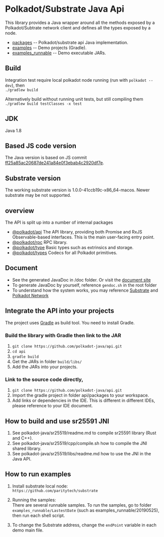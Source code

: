 # Polkadot/Substrate Java Api

This library provides a Java wrapper around all the methods exposed by a Polkadot/Subtrate network client and defines all the types exposed by a node.

- [packages](https://github.com/polkadot-java/api/tree/master/packages) -- Polkadot/substrate api Java implementation.  
- [examples](https://github.com/polkadot-java/api/tree/master/examples) -- Demo projects (Gradle).  
- [examples_runnable](https://github.com/polkadot-java/api/tree/master/examples_runnable) -- Demo executable JARs.  

## Build

Integration test require local polkadot node running (run with `polkadot --dev`),
then  
`./gradlew build`

Alternatively build without running unit tests, but still compiling them  
`./gradlew build testClasses -x test`

## JDK

Java 1.8

## Based JS code version

The Java version is based on JS commit [ff25a85ac20687de241a84e0f3ebab4c2920df7e](https://github.com/polkadot-js/api/commit/ff25a85ac20687de241a84e0f3ebab4c2920df7e).

## Substrate version

The working substrate version is 1.0.0-41ccb19c-x86_64-macos.
Newer substrate may be not supported.

## overview

The API is split up into a number of internal packages

- [@polkadot/api](packages/src/main/java/org/polkadot/api/) The API library, providing both Promise and RxJS Observable-based interfaces. This is the main user-facing entry point.
- [@polkadot/rpc](packages/src/main/java/org/polkadot/rpc/) RPC library.
- [@polkadot/type](packages/src/main/java/org/polkadot/type/) Basic types such as extrinsics and storage.
- [@polkadot/types](packages/src/main/java/org/polkadot/types/) Codecs for all Polkadot primitives.

## Document

* See the generated JavaDoc in /doc folder. Or visit the [document site](https://polkadot-java.github.io/)
* To generate JavaDoc by yourself, reference `gendoc.sh` in the root folder  
* To understand how the system works, you may reference [Substrate](https://github.com/paritytech/substrate) and [Polkadot Network](https://polkadot.network/)

## Integrate the API into your projects

The project uses [Gradle](https://gradle.org/) as build tool. You need to install Gradle.

### Build the library with Gradle then link to the JAR

1. `git clone https://github.com/polkadot-java/api.git`
2. `cd api`
3. `gradle build`
4. Get the JARs in folder `build/libs/`
5. Add the JARs into your projects.

### Link to the source code directly,

1. `git clone https://github.com/polkadot-java/api.git`
2. Import the gradle project in folder api/packages to your workspace.
3. Add links or dependencies in the IDE. This is different in different IDEs, please reference to your IDE document.

## How to build and use sr25591 JNI

1. See polkadot-java/sr25519/readme.md to compile sr25591 library (Rust and C++).  
2. See polkadot-java/sr25519/cpp/compile.sh how to compile the JNI shared library.  
3. See polkadot-java/sr25519/libs/readme.md how to use the JNI in the Java API.  

## How to run examples

1. Install substrate local node:  
`https://github.com/paritytech/substrate`  

2. Running the samples:  
There are several runnable samples. To run the samples, go to folder `examples_runnable/LastestDate` (such as examples_runnable/20190525), then run each shell script.

3. To change the Substrate address, change the `endPoint` variable in each demo main file.

